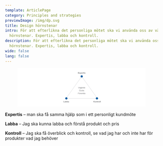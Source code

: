 ```yaml
---
template: ArticlePage
category: Principles and strategies
previewImage: /img/dp.svg
title: Design hörnstenar
intro: För att efterlikna det personliga mötet ska vi använda oss av våra
  hörnstenar. Expertis, labba och kontroll.
description: För att efterlikna det personliga mötet ska vi använda oss av våra
  hörnstenar. Expertis, labba och kontroll.
wide: false
lang: false
---
```



<figure class="Image Image__border Image__wide"><img src="/img/cornerstones.png" srcset="/img/cornerstones.png 2x" alt=""><figcaption><div class="Image__caption"></div></figcaption></figure>

**Expertis** – man ska få samma hjälp som i ett personligt kundmöte

**Labba** – Jag ska kunna labba och förstå produkt och pris

**Kontroll** – Jag ska få överblick och kontroll, se vad jag har och inte har för produkter vad jag behöver